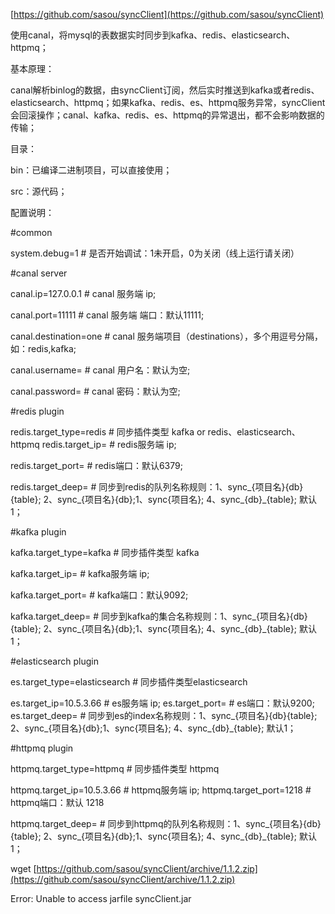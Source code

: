 [https://github.com/sasou/syncClient](https://github.com/sasou/syncClient)

使用canal，将mysql的表数据实时同步到kafka、redis、elasticsearch、httpmq；

基本原理：

canal解析binlog的数据，由syncClient订阅，然后实时推送到kafka或者redis、elasticsearch、httpmq；如果kafka、redis、es、httpmq服务异常，syncClient会回滚操作；canal、kafka、redis、es、httpmq的异常退出，都不会影响数据的传输；

目录：

bin：已编译二进制项目，可以直接使用；

src：源代码；

配置说明：

\#common

system.debug=1 \# 是否开始调试：1未开启，0为关闭（线上运行请关闭）

\#canal server

canal.ip=127.0.0.1 \# canal 服务端 ip;

canal.port=11111 \# canal 服务端 端口：默认11111;

canal.destination=one \# canal 服务端项目（destinations），多个用逗号分隔，如：redis,kafka;

canal.username= \# canal 用户名：默认为空;

canal.password= \# canal 密码：默认为空;

\#redis plugin

redis.target\_type=redis \# 同步插件类型 kafka or redis、elasticsearch、httpmq redis.target\_ip= \# redis服务端 ip;

redis.target\_port= \# redis端口：默认6379;

redis.target\_deep= \# 同步到redis的队列名称规则：1、sync\_{项目名}{db}{table}; 2、sync\_{项目名}{db};1、sync{项目名}; 4、sync\_{db}\_{table}; 默认1；

\#kafka plugin

kafka.target\_type=kafka \# 同步插件类型 kafka

kafka.target\_ip= \# kafka服务端 ip;

kafka.target\_port= \# kafka端口：默认9092;

kafka.target\_deep= \# 同步到kafka的集合名称规则：1、sync\_{项目名}{db}{table}; 2、sync\_{项目名}{db};1、sync{项目名}; 4、sync\_{db}\_{table}; 默认1；

\#elasticsearch plugin

es.target\_type=elasticsearch \# 同步插件类型elasticsearch

es.target\_ip=10.5.3.66 \# es服务端 ip; es.target\_port= \# es端口：默认9200; es.target\_deep= \# 同步到es的index名称规则：1、sync\_{项目名}{db}{table}; 2、sync\_{项目名}{db};1、sync{项目名}; 4、sync\_{db}\_{table}; 默认1；

\#httpmq plugin

httpmq.target\_type=httpmq \# 同步插件类型 httpmq

httpmq.target\_ip=10.5.3.66 \# httpmq服务端 ip; httpmq.target\_port=1218 \# httpmq端口：默认 1218

httpmq.target\_deep= \# 同步到httpmq的队列名称规则：1、sync\_{项目名}{db}{table}; 2、sync\_{项目名}{db};1、sync{项目名}; 4、sync\_{db}\_{table}; 默认1；

wget  [https://github.com/sasou/syncClient/archive/1.1.2.zip](https://github.com/sasou/syncClient/archive/1.1.2.zip)

Error: Unable to access jarfile syncClient.jar



